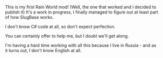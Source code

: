 This is my first Rain World mod! (Well, the one that worked and I decided to publish it) It's a work in progress, I finally managed to figure out at least part of how SlugBase works.

I don't know C# code at all, so don't expect perfection.

You can certainly offer to help me, but I doubt we'll get along.

I'm having a hard time working with all this because I live in Russia - and as it turns out, I don't know English at all.
